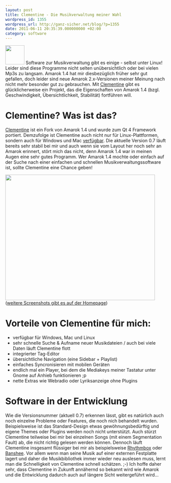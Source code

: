 ```yaml
---
layout: post
title: Clementine - Die Musikverwaltung meiner Wahl
wordpress_id: 1355
wordpress_url: http://ganz-sicher.net/blog/?p=1355
date: 2011-06-11 20:35:39.000000000 +02:00
category: software
---
```

<img class="lefticon" title="clementine_icon" src="{{site.url}}/wp-content/uploads/clementine_icon.png" alt="" width="60" height="60" />
Software zur Musikverwaltung gibt es einige - selbst unter Linux! Leider sind diese Programme nicht selten unübersichtlich oder bei vielen Mp3s zu langsam. Amarok 1.4 hat mir diesbezüglich früher sehr gut gefallen, doch leider sind neue Amarok 2.x-Versionen meiner Meinung nach nicht mehr besonder gut zu gebrauchen. Mit <a href="http://www.clementine-player.org">Clementine</a> gibt es glücklicherweise ein Projekt, das die Eigenschaften von Amarok 1.4 (bzgl. Geschwindigkeit, Übersichtlichkeit, Stabilität) fortführen will.

<!--more-->

Clementine? Was ist das?
==========================
[Clementine](http://www.clementine-player.org/) ist ein Fork von Amarok 1.4 und wurde zum Qt 4 Framework portiert. Demzufolge ist Clementine auch nicht nur für Linux-Plattformen, sondern auch für Windows und Mac <a href="http://www.clementine-player.org/downloads">verfügbar</a>. Die aktuelle Version 0.7 läuft bereits sehr stabil bei mir und auch wenn sie vom Layout her noch sehr an Amarok erinnert, stört mich das nicht, denn Amarok 1.4 war in meinen Augen eine sehr gutes Programm. Wer Amarok 1.4 mochte oder einfach auf der Suche nach einer einfachen und schnellen Musikverwaltungssoftware ist, sollte Clementine eine Chance geben!

<a href="{{site.url}}/wp-content/uploads/Screenshot.png"><img class="borderimg centered" src="{{site.url}}/wp-content/uploads/Screenshot.png" alt="" width="470" height="395" /></a>
(<a href="http://www.clementine-player.org/screenshots">weitere Screenshots gibt es auf der Homepage</a>)

Vorteile von Clementine für mich:
=================================
<ul>
	<li>verfügbar für Windows, Mac und Linux</li>
	<li>sehr schnelle Suche &amp; Aufname neuer Musikdateien / auch bei viele Daten läuft Clementine flott</li>
	<li>integrierter Tag-Editor</li>
	<li>übersichtliche Navigation (eine Sidebar + Playlist)</li>
	<li>einfaches Syncronisieren mit mobilen Geräten</li>
	<li>endlich mal ein Player, bei dem die Mediakeys meiner Tastatur unter Gnome auf Anhieb funktionieren ;p</li>
	<li>nette Extras wie Webradio oder Lyriksanzeige ohne Plugins</li>
</ul>

Software in der Entwicklung
============================
Wie die Versionsnummer (aktuell 0.7) erkennen lässt, gibt es natürlich auch noch einzelne Probleme oder Features, die noch nich behandelt wurden. Beispielsweise ist das Standard-Design etwas gewöhnungsbedürftig und eigene Themes oder Plugins werden noch nicht unterstützt. Auch stürzt Clementine teilweise bei mir bei einzelnen Songs (mit einem Segmentation Fault) ab, die nicht richtig gelesen werden können. Dennoch läuft Clementine insgesamt flüssiger bei mir als beispielsweise <a href="http://projects.gnome.org/rhythmbox/">Rhythmbox</a> oder <a href="http://banshee.fm/">Banshee</a>. Vor allem wenn man seine Musik auf einer externen Festplatte lagert und daher die Musikbibliothek immer wieder neu auslesen muss, lernt man die Schnelligkeit von Clementine schnell schätzen. ;-) Ich hoffe daher sehr, dass Clementine in Zukunft annähernd so bekannt wird wie Amarok und die Entwicklung dadurch auch auf längere Sicht weitergeführt wird...

